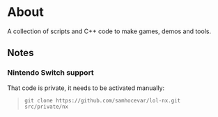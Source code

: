 
# About

A collection of scripts and C++ code to make games, demos and tools.

## Notes

### Nintendo Switch support

That code is private, it needs to be activated manually:

> `git clone https://github.com/samhocevar/lol-nx.git src/private/nx`

